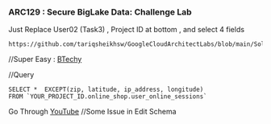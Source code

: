 ### ARC129 :  Secure BigLake Data: Challenge Lab 

Just Replace User02 (Task3) , Project ID at bottom , and select 4 fields 
```
https://github.com/tariqsheikhsw/GoogleCloudArchitectLabs/blob/main/Solutions/ARC129.sh
```
//Super Easy : [BTechy](https://www.youtube.com/watch?v=mb6SEjpcSWs)

//Query 

```
SELECT *  EXCEPT(zip, latitude, ip_address, longitude)
FROM `YOUR_PROJECT_ID.online_shop.user_online_sessions`
```

Go Through [YouTube](https://www.youtube.com/watch?v=WpIzcPwnUX4)
//Some Issue in Edit Schema  
